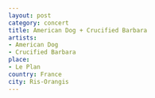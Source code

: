 ```yaml
---
layout: post
category: concert
title: American Dog + Crucified Barbara
artists: 
- American Dog
- Crucified Barbara
place: 
- Le Plan
country: France
city: Ris-Orangis
---
```


